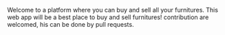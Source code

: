 Welcome to a platform where you can buy and sell all your furnitures. This web app will be a best place to buy and sell furnitures! contribution are welcomed,  his can be done by pull requests.
